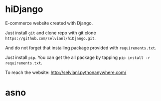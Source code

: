 # hiDjango

E-commerce website created with Django.

Just install `git` and clone repo with git clone `https://github.com/selvianl/hiDjango.git`.

And do not forget that installing package provided with `requirements.txt`.

Just install `pip`. You can get the all package by tapping `pip install -r requirements.txt`.

To reach the website: http://selvianl.pythonanywhere.com/
# asno
